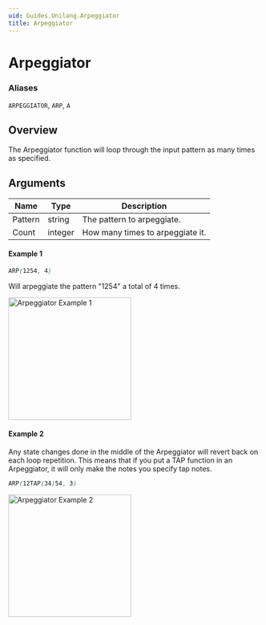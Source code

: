 ```yaml
---
uid: Guides.Unilang.Arpeggiator
title: Arpeggiator
---
```


# Arpeggiator
### Aliases
`ARPEGGIATOR`, `ARP`, `A`

## Overview
The Arpeggiator function will loop through the input pattern as many times as specified.

## Arguments
| Name        | Type        | Description                      |
| ----------- | ----------- | -------------------------------- |
| Pattern     | string      | The pattern to arpeggiate.       |
| Count       | integer     | How many times to arpeggiate it. |

#### Example 1
```css
ARP(1254, 4)
```
Will arpeggiate the pattern "1254" a total of 4 times.

<img src="/images/unilang_examples/arpeggiator/example1.png" alt="Arpeggiator Example 1" style="width:245px;"/>

#### Example 2
Any state changes done in the middle of the Arpeggiator will revert back on each loop repetition.
This means that if you put a TAP function in an Arpeggiator, it will only make the notes you specify tap notes.
```css
ARP(12TAP(34)54, 3)
```

<img src="/images/unilang_examples/arpeggiator/example2.png" alt="Arpeggiator Example 2" style="width:245px;"/>